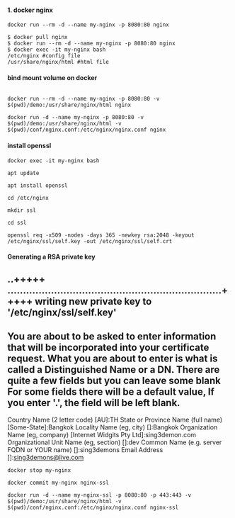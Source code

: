 #### 1. docker nginx
```
docker run --rm -d --name my-nginx -p 8080:80 nginx
```

```
$ docker pull nginx
$ docker run --rm -d --name my-nginx -p 8080:80 nginx
$ docker exec -it my-nginx bash
/etc/nginx #config file
/usr/share/nginx/html #html file
```
#### bind mount volume on docker 

```docker run --rm -d --name my-nginx -p 8080:80 -v /Users/sing3demons/_Dev_Code/Nginx/nginx-bootcamp/demo:/usr/share/nginx/html nginx
```

```
docker run --rm -d --name my-nginx -p 8080:80 -v $(pwd)/demo:/usr/share/nginx/html nginx
```

```
docker run -d --name my-nginx -p 8080:80 -v $(pwd)/demo:/usr/share/nginx/html -v $(pwd)/conf/nginx.conf:/etc/nginx/nginx.conf nginx
```

#### install openssl

```
docker exec -it my-nginx bash
```

```
apt update
```

```
apt install openssl
```

```
cd /etc/nginx
```

```
mkdir ssl
```

```
cd ssl
```

```
openssl req -x509 -nodes -days 365 -newkey rsa:2048 -keyout /etc/nginx/ssl/self.key -out /etc/nginx/ssl/self.crt
```

#### Generating a RSA private key
..+++++
.....................................................................+++++
writing new private key to '/etc/nginx/ssl/self.key'
-----
You are about to be asked to enter information that will be incorporated
into your certificate request.
What you are about to enter is what is called a Distinguished Name or a DN.
There are quite a few fields but you can leave some blank
For some fields there will be a default value,
If you enter '.', the field will be left blank.
-----
Country Name (2 letter code) [AU]:TH
State or Province Name (full name) [Some-State]:Bangkok
Locality Name (eg, city) []:Bangkok
Organization Name (eg, company) [Internet Widgits Pty Ltd]:sing3demon.com
Organizational Unit Name (eg, section) []:dev
Common Name (e.g. server FQDN or YOUR name) []:sing3demons
Email Address []:sing3demons@live.com


```
docker stop my-nginx
```
```
docker commit my-nginx nginx-ssl
```
```
docker run -d --name my-nginx-ssl -p 8080:80 -p 443:443 -v $(pwd)/demo:/usr/share/nginx/html -v $(pwd)/conf/nginx.conf:/etc/nginx/nginx.conf nginx-ssl
```